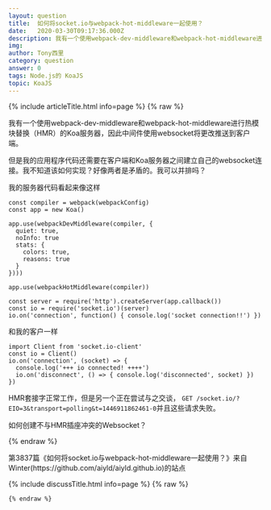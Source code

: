 ```yaml
---
layout: question
title:  如何将socket.io与webpack-hot-middleware一起使用？
date:   2020-03-30T09:17:36.000Z
description: 我有一个使用webpack-dev-middleware和webpack-hot-middleware进行热模块替换（HMR）的Koa服务器，因此中间件使...
img: 
author: Tony西里
category: question
answer: 0
tags: Node.js的 KoaJS
topic: KoaJS
---
```

<div class="article-root">
  <div class="article">
    {% include articleTitle.html info=page %}
    {% raw %}
    <div class="article-content"><p><font style="vertical-align: inherit;"><font style="vertical-align: inherit;">我有一个使用webpack-dev-middleware和webpack-hot-middleware进行热模块替换（HMR）的Koa服务器，因此中间件使用websocket将更改推送到客户端。</font></font></p>

<p><font style="vertical-align: inherit;"><font style="vertical-align: inherit;">但是我的应用程序代码还需要在客户端和Koa服务器之间建立自己的websocket连接。</font><font style="vertical-align: inherit;">我不知道该如何实现？</font><font style="vertical-align: inherit;">好像两者是矛盾的。</font><font style="vertical-align: inherit;">我可以并排吗？</font></font></p>

<p><font style="vertical-align: inherit;"><font style="vertical-align: inherit;">我的服务器代码看起来像这样</font></font></p>

<pre><code>const compiler = webpack(webpackConfig)<font></font>
const app = new Koa()<font></font>
<font></font>
app.use(webpackDevMiddleware(compiler, {<font></font>
  quiet: true,<font></font>
  noInfo: true<font></font>
  stats: {<font></font>
    colors: true,<font></font>
    reasons: true<font></font>
  }<font></font>
})))<font></font>
<font></font>
app.use(webpackHotMiddleware(compiler))<font></font>
<font></font>
const server = require('http').createServer(app.callback())<font></font>
const io = require('socket.io')(server)<font></font>
io.on('connection', function() { console.log('socket connection!!') })<font></font>
</code></pre>

<p><font style="vertical-align: inherit;"><font style="vertical-align: inherit;">和我的客户一样</font></font></p>

<pre><code>import Client from 'socket.io-client'<font></font>
const io = Client()<font></font>
io.on('connection', (socket) =&gt; {<font></font>
  console.log('+++ io connected! ++++')<font></font>
  io.on('disconnect', () =&gt; { console.log('disconnected', socket) })<font></font>
})<font></font>
</code></pre>

<p><font style="vertical-align: inherit;"><font style="vertical-align: inherit;">HMR套接字正常工作，但是另一个正在尝试与之交谈， 
 </font></font><code>GET /socket.io/?EIO=3&amp;transport=polling&amp;t=1446911862461-0</code><font style="vertical-align: inherit;"><font style="vertical-align: inherit;">并且这些请求失败。</font></font></p>

<p><font style="vertical-align: inherit;"><font style="vertical-align: inherit;">如何创建不与HMR插座冲突的Websocket？</font></font></p></div>
    {% endraw %}
  </div>
  <p class="winter_mark">第3837篇《如何将socket.io与webpack-hot-middleware一起使用？》来自Winter(https://github.com/aiyld/aiyld.github.io)的站点</p>
  <div class="discuss-wrapper">
    {% include discussTitle.html info=page %}
    {% raw %}
    
    {% endraw %}
  </div>
<div>
